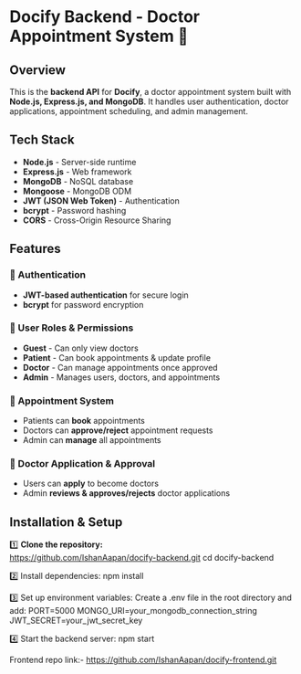 # Docify Backend - Doctor Appointment System 🏥  

## Overview  
This is the **backend API** for **Docify**, a doctor appointment system built with **Node.js, Express.js, and MongoDB**. It handles user authentication, doctor applications, appointment scheduling, and admin management.  

## Tech Stack  
- **Node.js** - Server-side runtime  
- **Express.js** - Web framework  
- **MongoDB** - NoSQL database  
- **Mongoose** - MongoDB ODM  
- **JWT (JSON Web Token)** - Authentication  
- **bcrypt** - Password hashing  
- **CORS** - Cross-Origin Resource Sharing  

## Features  

### 🔹 Authentication  
- **JWT-based authentication** for secure login  
- **bcrypt** for password encryption  

### 🔹 User Roles & Permissions  
- **Guest** - Can only view doctors  
- **Patient** - Can book appointments & update profile  
- **Doctor** - Can manage appointments once approved  
- **Admin** - Manages users, doctors, and appointments  

### 🔹 Appointment System  
- Patients can **book** appointments  
- Doctors can **approve/reject** appointment requests  
- Admin can **manage** all appointments  

### 🔹 Doctor Application & Approval  
- Users can **apply** to become doctors  
- Admin **reviews & approves/rejects** doctor applications  

## Installation & Setup  

1️⃣ **Clone the repository:**  
https://github.com/IshanAapan/docify-backend.git
cd docify-backend

2️⃣ Install dependencies:
npm install

3️⃣ Set up environment variables:
Create a .env file in the root directory and add:
PORT=5000
MONGO_URI=your_mongodb_connection_string
JWT_SECRET=your_jwt_secret_key

4️⃣ Start the backend server:
npm start

Frontend repo link:- https://github.com/IshanAapan/docify-frontend.git

